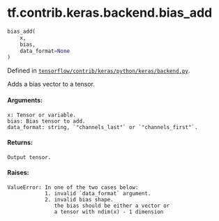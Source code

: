 <div itemscope itemtype="http://developers.google.com/ReferenceObject">
<meta itemprop="name" content="tf.contrib.keras.backend.bias_add" />
</div>

# tf.contrib.keras.backend.bias_add

``` python
bias_add(
    x,
    bias,
    data_format=None
)
```



Defined in [`tensorflow/contrib/keras/python/keras/backend.py`](https://www.tensorflow.org/code/tensorflow/contrib/keras/python/keras/backend.py).

Adds a bias vector to a tensor.

#### Arguments:

    x: Tensor or variable.
    bias: Bias tensor to add.
    data_format: string, `"channels_last"` or `"channels_first"`.


#### Returns:

    Output tensor.


#### Raises:

    ValueError: In one of the two cases below:
                1. invalid `data_format` argument.
                2. invalid bias shape.
                   the bias should be either a vector or
                   a tensor with ndim(x) - 1 dimension